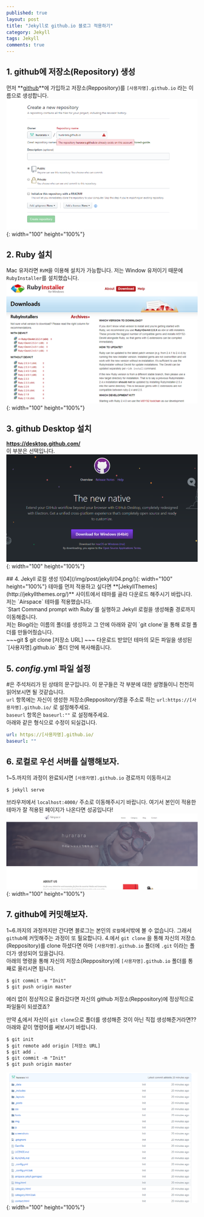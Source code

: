 ```yaml
---
published: true
layout: post
title: "Jekyll로 github.io 블로그 적용하기"
category: Jekyll
tags: Jekyll
comments: true
---
```


## 1. github에 저장소(Repository) 생성
먼저 **[github](https://github.com/)**에 가입하고 저장소(Reppository)를 `[사용자명].github.io` 라는 이름으로 생성합니다.
![01](/img/post/jekyll/01.png/){: width="100" height="100%"}

## 2. Ruby 설치
Mac 유저라면 `RVM`을 이용해 설치가 가능합니다.
저는 Window 유저이기 때문에 `RubyInstaller`를 설치했습니다.
![02](/img/post/jekyll/02.png/){: width="100" height="100%"}

## 3. github Desktop 설치
**<https://desktop.github.com/>** <br/>
이 부분은 선택입니다.
![03](/img/post/jekyll/03.png/){: width="100" height="100%"}

<a id="4"/>
## 4. Jekyll 로컬 생성
![04](/img/post/jekyll/04.png/){: width="100" height="100%"}
테마를 먼저 적용하고 싶다면 **[JekyllThemes](http://jekyllthemes.org/)** 사이트에서 테마를 골라 다운로드 해주시기 바랍니다. 저는 `Airspace` 테마를 적용했습니다.<br/>
`Start Command prompt with Ruby`를 실행하고 Jekyll 로컬을 생성해줄 경로까지 이동해줍니다. <br/>
저는 Blog라는 이름의 폴더를 생성하고 그 안에 아래와 같이 `git clone`을 통해 로컬 폴더를 만들어줬습니다. <br/>
~~~git
$ git clone [저장소 URL]
~~~
다운로드 받았던 테마의 모든 파일을 생성된 `[사용자명].github.io` 폴더 안에 복사해줍니다. <br/>

## 5. _config_.yml 파일 설정
#은 주석처리가 된 상태의 문구입니다. 이 문구들은 각 부분에 대한 설명들이니 천천히 읽어보시면 될 것같습니다.<br/>
`url` 항목에는 자신이 생성한 저장소(Reppository)명을 주소로 하는 `url:https://[사용자명].github.io/` 로 설정해주세요. <br/>
`baseurl` 항목은 `baseurl:""` 로 설정해주세요. <br/>
아래와 같은 형식으로 수정이 되실겁니다.
~~~yml
url: https://[사용자명].github.io/
baseurl: ""
~~~

## 6. 로컬로 우선 서버를 실행해보자.
1~5.까지의 과정이 완료되시면 `[사용자명].github.io` 경로까지 이동하시고
~~~ruby
$ jekyll serve
~~~
브라우저에서 `localhost:4000/` 주소로 이동해주시기 바랍니다. 여기서 본인이 적용한 테마가 잘 적용된 페이지가 나온다면 성공입니다!
![06](/img/post/jekyll/06.png/){: width="100" height="100%"}

## 7. github에 커밋해보자.
1~6.까지의 과정까지만 간다면 블로그는 본인의 `로컬`에서밖에 볼 수 없습니다. 그래서 `github`에 커밋해주는 과정이 또 필요합니다.
4.에서 `git clone` 을 통해 자신의 저장소(Reppository)를 clone 하셨다면 아마 `[사용자명].github.io` 폴더에 `.git` 이라는 폴더가 생성되어 있을겁니다. <br/>
아래의 명령을 통해 자신의 저장소(Reppository)에 `[사용자명].github.io` 폴더를 통째로 올리시면 됩니다.
~~~git
$ git commit -m "Init"
$ git push origin master
~~~
에러 없이 정상적으로 올라갔다면 자신의 github 저장소(Reppository)에 정상적으로 파일들이 되셨겠죠?

만약 [4.](#4)에서 자신이 `git clone`으로 폴더를 생성해준 것이 아닌 직접 생성해준거라면?? <br/>
아래와 같이 명령어를 써보시기 바랍니다.
~~~git
$ git init
$ git remote add origin [저장소 URL]
$ git add .
$ git commit -m "Init"
$ git push origin master
~~~
![07](/img/post/jekyll/07.png/){: width="100" height="100%"}